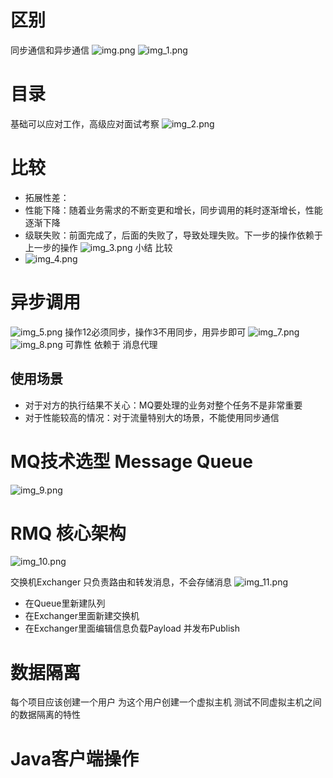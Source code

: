 # 区别
同步通信和异步通信
![img.png](img.png)
![img_1.png](img_1.png)

# 目录
基础可以应对工作，高级应对面试考察
![img_2.png](img_2.png)

# 比较
- 拓展性差：
- 性能下降：随着业务需求的不断变更和增长，同步调用的耗时逐渐增长，性能逐渐下降
- 级联失败：前面完成了，后面的失败了，导致处理失败。下一步的操作依赖于上一步的操作
![img_3.png](img_3.png)
小结 比较
- ![img_4.png](img_4.png)
# 异步调用
![img_5.png](img_5.png)
操作12必须同步，操作3不用同步，用异步即可
![img_7.png](img_7.png)
![img_8.png](img_8.png)
可靠性 依赖于 消息代理

## 使用场景
- 对于对方的执行结果不关心：MQ要处理的业务对整个任务不是非常重要
- 对于性能较高的情况：对于流量特别大的场景，不能使用同步通信

# MQ技术选型 Message Queue
![img_9.png](img_9.png)

# RMQ 核心架构
![img_10.png](img_10.png)

交换机Exchanger 只负责路由和转发消息，不会存储消息
![img_11.png](img_11.png)
- 在Queue里新建队列
- 在Exchanger里面新建交换机
- 在Exchanger里面编辑信息负载Payload 并发布Publish

# 数据隔离
每个项目应该创建一个用户
为这个用户创建一个虚拟主机
测试不同虚拟主机之间的数据隔离的特性


# Java客户端操作



































